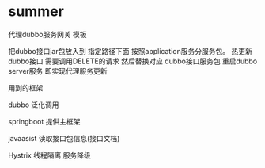 # summer

代理dubbo服务网关 模板

把dubbo接口jar包放入到 指定路径下面 按照application服务分服务包。 
热更新dubbo接口 需要调用DELETE的请求 然后替换对应 dubbo接口服务包 重启dubbo server服务 即实现代理服务更新


用到的框架

dubbo   泛化调用

springboot 提供主框架

javaasist  读取接口包信息(接口文档)

Hystrix 线程隔离 服务降级
